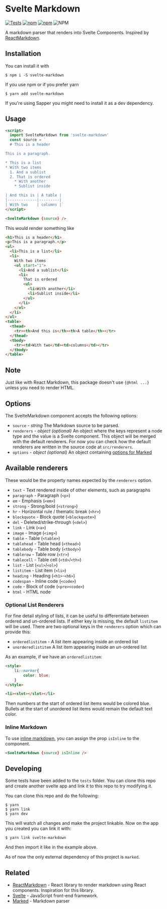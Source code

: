 # Svelte Markdown

[![Tests](https://github.com/pablo-abc/svelte-markdown/workflows/Tests/badge.svg?branch=master)](https://github.com/pablo-abc/svelte-markdown/actions?query=workflow%3ATests)
[![npm](https://img.shields.io/npm/v/svelte-markdown)](https://www.npmjs.com/package/svelte-markdown)
[![npm](https://img.shields.io/npm/dw/svelte-markdown)](https://www.npmjs.com/package/svelte-markdown)
![NPM](https://img.shields.io/npm/l/svelte-markdown)

A markdown parser that renders into Svelte Components. Inspired by [ReactMarkdown](https://github.com/remarkjs/react-markdown).

## Installation

You can install it with

```console
$ npm i -S svelte-markdown
```

If you use npm or if you prefer yarn

```console
$ yarn add svelte-markdown
```

If you're using Sapper you might need to install it as a dev dependency.

## Usage

```html
<script>
  import SvelteMarkdown from 'svelte-markdown'
  const source = `
  # This is a header

This is a paragraph.

* This is a list
* With two items
  1. And a sublist
  2. That is ordered
    * With another
    * Sublist inside

| And this is | A table |
|-------------|---------|
| With two    | columns |`
</script>

<SvelteMarkdown {source} />
```

This would render something like

```html
<h1>This is a header</h1>
<p>This is a paragraph.</p>
<ul>
  <li>This is a list</li>
  <li>
    With two items
    <ol start="1">
      <li>And a sublist</li>
      <li>
        That is ordered
        <ul>
          <li>With another</li>
          <li>Sublist inside</li>
        </ul>
      </li>
    </ol>
  </li>
</ul>
<table>
  <thead>
    <tr><th>And this is</th><th>A table</th></tr>
  </thead>
  <tbody>
    <tr><td>With two</td><td>columns</td></tr>
  </tbody>
</table>
```

## Note

Just like with React Markdown, this package doesn't use `{@html ...}` unless you need to render HTML.

## Options

The SvelteMarkdown component accepts the following options:

* `source` - *string* The Markdown source to be parsed.
* `renderers` - *object (optional)* An object where the keys represent a node type and the value is a Svelte component. This object will be merged with the default renderers. For now you can check how the default renderers are written in the source code at `src/renderers`.
* `options` - *object (optional)* An object containing [options for Marked](https://marked.js.org/using_advanced#options)

## Available renderers

These would be the property names expected by the `renderers` option.

- `text` - Text rendered inside of other elements, such as paragraphs
- `paragraph` - Paragraph (`<p>`)
- `em` - Emphasis (`<em>`)
- `strong` - Strong/bold (`<strong>`)
- `hr` - Horizontal rule / thematic break (`<hr>`)
- `blockquote` - Block quote (`<blockquote>`)
- `del` - Deleted/strike-through (`<del>`)
- `link` - Link (`<a>`)
- `image` - Image (`<img>`)
- `table` - Table (`<table>`)
- `tablehead` - Table head (`<thead>`)
- `tablebody` - Table body (`<tbody>`)
- `tablerow` - Table row (`<tr>`)
- `tablecell` - Table cell (`<td>`/`<th>`)
- `list` - List (`<ul>`/`<ol>`)
- `listitem` - List item (`<li>`)
- `heading` - Heading (`<h1>`-`<h6>`)
- `codespan` - Inline code (`<code>`)
- `code` - Block of code (`<pre><code>`)
- `html` - HTML node

### Optional List Renderers

For fine detail styling of lists, it can be useful to differentiate between ordered and un-ordered lists.
If either key is missing, the default `listitem` will be used. There are two
optional keys in the `renderers` option which can provide this:

- `orderedlistitem` - A list item appearing inside an ordered list
- `unorderedlistitem` A list item appearing inside an un-ordered list

As an example, if we have an `orderedlistitem`:

```html
<style>
    li::marker{
        color: blue;
    }
</style>

<li><slot></slot></li>
```

Then numbers at the start of ordered list items would be colored blue. Bullets at the start of unordered list items
would remain the default text color.

### Inline Markdown

To use [inline markdown](https://marked.js.org/using_advanced#inline), you can assign the prop `isInline` to the component.

```html
<SvelteMarkdown {source} isInline />
```

## Developing

Some tests have been added to the `tests` folder. You can clone this repo and create another svelte app and link it to this repo to try modifying it.

You can clone this repo and do the following:

```console
$ yarn
$ yarn link
$ yarn dev
```

This will watch all changes and make the project linkable. Now on the app you created you can link it with:

```console
$ yarn link svelte-markdown
```

And then import it like in the example above.

As of now the only external dependency of this project is `marked`.

## Related

- [ReactMarkdown](https://github.com/remarkjs/react-markdown) - React library to render markdown using React components. Inspiration for this library.
- [Svelte](https://svelte.dev) - JavaScript front-end framework.
- [Marked](https://marked.js.org/) - Markdown parser

